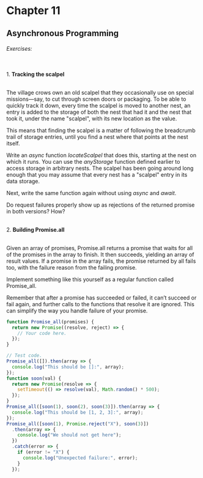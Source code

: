 # Chapter 11
## Asynchronous Programming

###### Exercises:
<br>
1. <b>Tracking the scalpel</b>

<br>The village crows own an old scalpel that they occasionally use on special missions—say, to cut through screen doors or packaging. To be able to quickly track it down, every time the scalpel is moved to another nest, an entry is added to the storage of both the nest that had it and the nest that took it, under the name "scalpel", with its new location as the value.

This means that finding the scalpel is a matter of following the breadcrumb trail of storage entries, until you find a nest where that points at the nest itself.

Write an *async* function *locateScalpel* that does this, starting at the nest on which it runs. You can use the *anyStorage* function defined earlier to access storage in arbitrary nests. The scalpel has been going around long enough that you may assume that every nest has a "scalpel" entry in its data storage.

Next, write the same function again without using *async* and *await*.

Do request failures properly show up as rejections of the returned promise in both versions? How?

<br>
2. <b>Building Promise.all</b>

<br>Given an array of promises, Promise.all returns a promise that waits for all of the promises in the array to finish. It then succeeds, yielding an array of result values. If a promise in the array fails, the promise returned by all fails too, with the failure reason from the failing promise.

Implement something like this yourself as a regular function called Promise_all.

Remember that after a promise has succeeded or failed, it can’t succeed or fail again, and further calls to the functions that resolve it are ignored. This can simplify the way you handle failure of your promise.

```javascript
function Promise_all(promises) {
  return new Promise((resolve, reject) => {
    // Your code here.
  });
}

// Test code.
Promise_all([]).then(array => {
  console.log("This should be []:", array);
});
function soon(val) {
  return new Promise(resolve => {
    setTimeout(() => resolve(val), Math.random() * 500);
  });
}
Promise_all([soon(1), soon(2), soon(3)]).then(array => {
  console.log("This should be [1, 2, 3]:", array);
});
Promise_all([soon(1), Promise.reject("X"), soon(3)])
  .then(array => {
    console.log("We should not get here");
  })
  .catch(error => {
    if (error != "X") {
      console.log("Unexpected failure:", error);
    }
  });
```

<br>